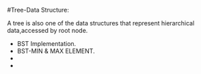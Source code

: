 #Tree-Data Structure:
<p>A tree is also one of the data structures that represent hierarchical data,accessed by root node.</p>
<ul>
  <li>BST Implementation.</li>
  <li>BST-MIN & MAX ELEMENT.  </li>
  <li></li>
  <li></li>
</ul>  
